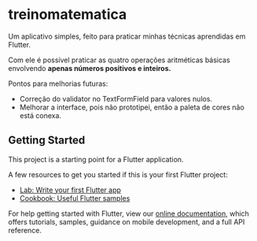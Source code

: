 # treinomatematica

Um aplicativo simples, feito para praticar minhas técnicas aprendidas em Flutter.

Com ele é possível praticar as quatro operações aritméticas básicas envolvendo **apenas números positivos e inteiros.**

Pontos para melhorias futuras:

- Correção do validator no TextFormField para valores nulos.
- Melhorar a interface, pois não prototipei, então a paleta de cores não está conexa.

## Getting Started

This project is a starting point for a Flutter application.

A few resources to get you started if this is your first Flutter project:

- [Lab: Write your first Flutter app](https://flutter.dev/docs/get-started/codelab)
- [Cookbook: Useful Flutter samples](https://flutter.dev/docs/cookbook)

For help getting started with Flutter, view our
[online documentation](https://flutter.dev/docs), which offers tutorials,
samples, guidance on mobile development, and a full API reference.

